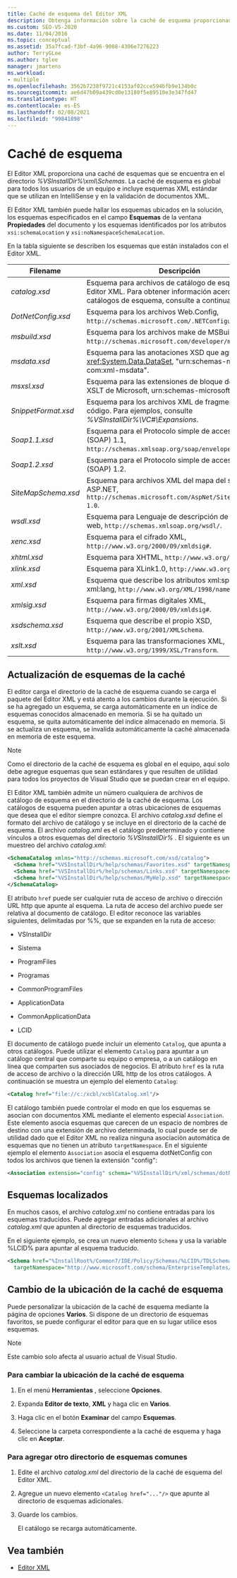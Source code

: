 ```yaml
---
title: Caché de esquema del Editor XML
description: Obtenga información sobre la caché de esquema proporcionada por el editor XML, que incluye esquemas XML estándar que se usan en la validación de documentos XML e IntelliSense.
ms.custom: SEO-VS-2020
ms.date: 11/04/2016
ms.topic: conceptual
ms.assetid: 35a7fcad-f3bf-4a96-9008-4306e7276223
author: TerryGLee
ms.author: tglee
manager: jmartens
ms.workload:
- multiple
ms.openlocfilehash: 3562b7238f9721c4153af02cce594bfb9e134b0c
ms.sourcegitcommit: ae6d47b09a439cd0e13180f5e89510e3e347fd47
ms.translationtype: HT
ms.contentlocale: es-ES
ms.lasthandoff: 02/08/2021
ms.locfileid: "99841898"
---
```

# <a name="schema-cache"></a>Caché de esquema

El Editor XML proporciona una caché de esquemas que se encuentra en el directorio *%VSInstallDir%\xml\Schemas*. La caché de esquema es global para todos los usuarios de un equipo e incluye esquemas XML estándar que se utilizan en IntelliSense y en la validación de documentos XML.

El Editor XML también puede hallar los esquemas ubicados en la solución, los esquemas especificados en el campo **Esquemas** de la ventana **Propiedades** del documento y los esquemas identificados por los atributos `xsi:schemaLocation` y `xsi:noNamespaceSchemaLocation`.

En la tabla siguiente se describen los esquemas que están instalados con el Editor XML.

| Filename | Descripción |
|-| - |
| *catalog.xsd* | Esquema para archivos de catálogo de esquema del Editor XML. Para obtener información acerca de los catálogos de esquema, consulte a continuación. |
| *DotNetConfig.xsd* | Esquema para los archivos Web.Config, `http://schemas.microsoft.com/.NETConfiguration/v2.0`. |
| *msbuild.xsd* | Esquema para los archivos make de MSBuild, `http://schemas.microsoft.com/developer/msbuild/2003`. |
| *msdata.xsd* | Esquema para las anotaciones XSD que agrega la clase <xref:System.Data.DataSet>, "urn:schemas-microsoft-com:xml-msdata". |
| *msxsl.xsd* | Esquema para las extensiones de bloque de script XSLT de Microsoft, urn:schemas-microsoft-com:xslt. |
| *SnippetFormat.xsd* | Esquema para los archivos XML de fragmento de código. Para ejemplos, consulte *%VSInstallDir%\VC#\Expansions*. |
| *Soap1.1.xsd* | Esquema para el Protocolo simple de acceso a objetos (SOAP) 1.1, `http://schemas.xmlsoap.org/soap/envelope/`. |
| *Soap1.2.xsd* | Esquema para el Protocolo simple de acceso a objetos (SOAP) 1.2. |
| *SiteMapSchema.xsd* | Esquema para archivos XML del mapa del sitio de ASP.NET, `http://schemas.microsoft.com/AspNet/SiteMap-File-1.0`. |
| *wsdl.xsd* | Esquema para Lenguaje de descripción de servicios web, `http://schemas.xmlsoap.org/wsdl/`. |
| *xenc.xsd* | Esquema para el cifrado XML, `http://www.w3.org/2000/09/xmldsig#`. |
| *xhtml.xsd* | Esquema para XHTML, `http://www.w3.org/1999/xhtml`. |
| *xlink.xsd* | Esquema para XLink1.0, `http://www.w3.org/1999/xlink`. |
| *xml.xsd* | Esquema que describe los atributos xml:space y xml:lang, `http://www.w3.org/XML/1998/namespace`. |
| *xmlsig.xsd* | Esquema para firmas digitales XML, `http://www.w3.org/2000/09/xmldsig#`. |
| *xsdschema.xsd* | Esquema que describe el propio XSD, `http://www.w3.org/2001/XMLSchema`. |
| *xslt.xsd* | Esquema para las transformaciones XML, `http://www.w3.org/1999/XSL/Transform`. |

## <a name="update-schemas-in-the-cache"></a>Actualización de esquemas de la caché

El editor carga el directorio de la caché de esquema cuando se carga el paquete del Editor XML y está atento a los cambios durante la ejecución. Si se ha agregado un esquema, se carga automáticamente en un índice de esquemas conocidos almacenado en memoria. Si se ha quitado un esquema, se quita automáticamente del índice almacenado en memoria. Si se actualiza un esquema, se invalida automáticamente la caché almacenada en memoria de este esquema.

> [!NOTE]
> Como el directorio de la caché de esquema es global en el equipo, aquí solo debe agregue esquemas que sean estándares y que resulten de utilidad para todos los proyectos de Visual Studio que se puedan crear en el equipo.

El Editor XML también admite un número cualquiera de archivos de catálogo de esquema en el directorio de la caché de esquema. Los catálogos de esquema pueden apuntar a otras ubicaciones de esquemas que desea que el editor siempre conozca. El archivo *catalog.xsd* define el formato del archivo de catálogo y se incluye en el directorio de la caché de esquema. El archivo *catalog.xml* es el catálogo predeterminado y contiene vínculos a otros esquemas del directorio *%VSInstallDir%* . El siguiente es un muestreo del archivo *catalog.xml*:

```xml
<SchemaCatalog xmlns="http://schemas.microsoft.com/xsd/catalog">
  <Schema href="%VSInstallDir%/help/schemas/Favorites.xsd" targetNamespace="urn:Favorites-Schema"/>
  <Schema href="%VSInstallDir%/help/schemas/Links.xsd" targetNamespace="urn:Links-Schema"/>
  <Schema href="%VSInstallDir%/help/schemas/MyHelp.xsd" targetNamespace="urn:VSHelp-Schema"/>
</SchemaCatalog>
```

El atributo `href` puede ser cualquier ruta de acceso de archivo o dirección URL http que apunte al esquema. La ruta de acceso del archivo puede ser relativa al documento de catálogo. El editor reconoce las variables siguientes, delimitadas por %%, que se expanden en la ruta de acceso:

- VSInstallDir

- Sistema

- ProgramFiles

- Programas

- CommonProgramFiles

- ApplicationData

- CommonApplicationData

- LCID

El documento de catálogo puede incluir un elemento `Catalog`, que apunta a otros catálogos. Puede utilizar el elemento `Catalog` para apuntar a un catálogo central que comparte su equipo o empresa, o a un catálogo en línea que comparten sus asociados de negocios. El atributo `href` es la ruta de acceso de archivo o la dirección URL http de los otros catálogos. A continuación se muestra un ejemplo del elemento `Catalog`:

```xml
<Catalog href="file://c:/xcbl/xcblCatalog.xml"/>
```

El catálogo también puede controlar el modo en que los esquemas se asocian con documentos XML mediante el elemento especial `Association`. Este elemento asocia esquemas que carecen de un espacio de nombres de destino con una extensión de archivo determinada, lo cual puede ser de utilidad dado que el Editor XML no realiza ninguna asociación automática de esquemas que no tienen un atributo `targetNamespace`. En el siguiente ejemplo el elemento `Association` asocia el esquema dotNetConfig con todos los archivos que tienen la extensión "config":

```xml
<Association extension="config" schema="%VSInstallDir%/xml/schemas/dotNetConfig.xsd"/>
```

## <a name="localized-schemas"></a>Esquemas localizados

En muchos casos, el archivo *catalog.xml* no contiene entradas para los esquemas traducidos. Puede agregar entradas adicionales al archivo *catalog.xml* que apunten al directorio de esquemas traducidos.

En el siguiente ejemplo, se crea un nuevo elemento `Schema` y usa la variable %LCID% para apuntar al esquema traducido.

```xml
<Schema href="%InstallRoot%/Common7/IDE/Policy/Schemas/%LCID%/TDLSchema.xsd"
  targetNamespace="http://www.microsoft.com/schema/EnterpriseTemplates/TDLSchema"/>
```

## <a name="change-the-location-of-the-schema-cache"></a>Cambio de la ubicación de la caché de esquema

Puede personalizar la ubicación de la caché de esquema mediante la página de opciones **Varios**. Si dispone de un directorio de esquemas favoritos, se puede configurar el editor para que en su lugar utilice esos esquemas.

> [!NOTE]
> Este cambio solo afecta al usuario actual de Visual Studio.

### <a name="to-change-the-schema-cache-location"></a>Para cambiar la ubicación de la caché de esquema

1. En el menú **Herramientas** , seleccione **Opciones**.

2. Expanda **Editor de texto**, **XML** y haga clic en **Varios**.

3. Haga clic en el botón **Examinar** del campo **Esquemas**.

4. Seleccione la carpeta correspondiente a la caché de esquema y haga clic en **Aceptar**.

### <a name="to-add-another-directory-of-common-schemas"></a>Para agregar otro directorio de esquemas comunes

1. Edite el archivo *catalog.xml* del directorio de la caché de esquema del Editor XML.

2. Agregue un nuevo elemento `<Catalog href="..."/>` que apunte al directorio de esquemas adicionales.

3. Guarde los cambios.

   El catálogo se recarga automáticamente.

## <a name="see-also"></a>Vea también

- [Editor XML](../xml-tools/xml-editor.md)

